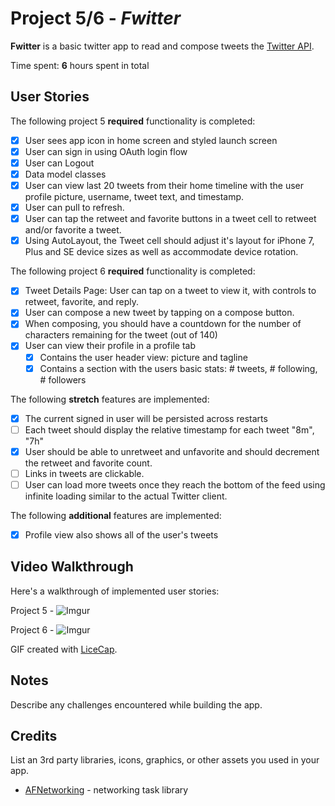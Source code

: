 # Project 5/6 - *Fwitter*

**Fwitter** is a basic twitter app to read and compose tweets the [Twitter API](https://apps.twitter.com/).

Time spent: **6** hours spent in total

## User Stories

The following project 5 **required** functionality is completed:

- [X] User sees app icon in home screen and styled launch screen
- [X] User can sign in using OAuth login flow
- [X] User can Logout
- [X] Data model classes
- [X] User can view last 20 tweets from their home timeline with the user profile picture, username, tweet text, and timestamp.
- [X] User can pull to refresh.
- [X] User can tap the retweet and favorite buttons in a tweet cell to retweet and/or favorite a tweet.
- [X] Using AutoLayout, the Tweet cell should adjust it's layout for iPhone 7, Plus and SE device sizes as well as accommodate device rotation.

The following project 6 **required** functionality is completed:

- [X] Tweet Details Page: User can tap on a tweet to view it, with controls to retweet, favorite, and reply.
- [X] User can compose a new tweet by tapping on a compose button.
- [X] When composing, you should have a countdown for the number of characters remaining for the tweet (out of 140)
- [X] User can view their profile in a profile tab
  - [X] Contains the user header view: picture and tagline
  - [X] Contains a section with the users basic stats: # tweets, # following, # followers

The following **stretch** features are implemented:

- [X] The current signed in user will be persisted across restarts
- [ ] Each tweet should display the relative timestamp for each tweet "8m", "7h"
- [X] User should be able to unretweet and unfavorite and should decrement the retweet and favorite count.
- [ ] Links in tweets are clickable.
- [ ] User can load more tweets once they reach the bottom of the feed using infinite loading similar to the actual Twitter client.

The following **additional** features are implemented:

- [X] Profile view also shows all of the user's tweets

## Video Walkthrough

Here's a walkthrough of implemented user stories:

Project 5 - ![Imgur](https://i.imgur.com/OUxSCWm.gif)

Project 6 - ![Imgur]()

GIF created with [LiceCap](http://www.cockos.com/licecap/).

## Notes

Describe any challenges encountered while building the app.

## Credits

List an 3rd party libraries, icons, graphics, or other assets you used in your app.

- [AFNetworking](https://github.com/AFNetworking/AFNetworking) - networking task library

